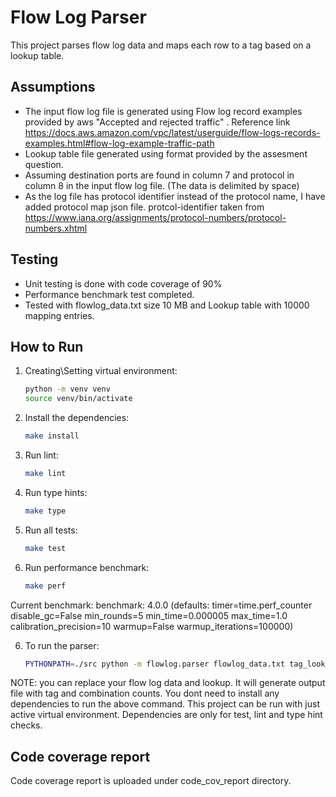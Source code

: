 # Flow Log Parser

This project parses flow log data and maps each row to a tag based on a lookup table.

## Assumptions

- The input flow log file is generated using Flow log record examples provided by aws "Accepted and rejected traffic" . Reference link  https://docs.aws.amazon.com/vpc/latest/userguide/flow-logs-records-examples.html#flow-log-example-traffic-path
- Lookup table file generated using format provided by the assesment question.
- Assuming destination ports are found in column 7 and protocol in column 8 in the input flow log file. (The data is delimited by space)
- As the log file has protocol identifier instead of the protocol name, I have added protocol map json file. protcol-identifier taken from https://www.iana.org/assignments/protocol-numbers/protocol-numbers.xhtml

## Testing
- Unit testing is done with code coverage of 90%
- Performance benchmark test completed.
- Tested with flowlog_data.txt size 10 MB and Lookup table with 10000 mapping entries.


## How to Run

1. Creating\Setting virtual environment:
   ```sh
   python -m venv venv
   source venv/bin/activate

2. Install the dependencies:
   ```sh
   make install

3. Run lint:
   ```sh
   make lint

4. Run type hints:
   ```sh
   make type

5. Run all tests:
   ```sh
   make test

6. Run performance benchmark:
   ```sh
   make perf

Current benchmark:
benchmark: 4.0.0 (defaults: timer=time.perf_counter disable_gc=False min_rounds=5 min_time=0.000005 max_time=1.0 calibration_precision=10 warmup=False warmup_iterations=100000)

6. To run the parser:
   ```sh
   PYTHONPATH=./src python -m flowlog.parser flowlog_data.txt tag_lookup.csv
   
NOTE: you can replace your flow log data and lookup. It will generate output file with tag and combination counts.
You dont need to install any dependencies to run the above command. This project can be run with just active virtual environment. 
Dependencies are only for test, lint and type hint checks.


## Code coverage report
Code coverage report is uploaded under code_cov_report directory.


